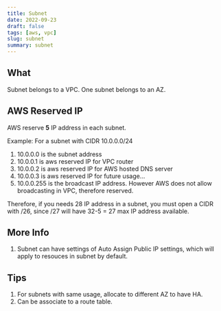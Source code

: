 ```yaml
---
title: Subnet
date: 2022-09-23
draft: false
tags: [aws, vpc]
slug: subnet
summary: subnet
---
```


## What

Subnet belongs to a VPC. One subnet belongs to an AZ.

## AWS Reserved IP

AWS reserve **5** IP address in each subnet.

Example: For a subnet with CIDR 10.0.0.0/24

1. 10.0.0.0 is the subnet address
1. 10.0.0.1 is aws reserved IP for VPC router
1. 10.0.0.2 is aws reserved IP for AWS hosted DNS server
1. 10.0.0.3 is aws reserved IP for future usage...
1. 10.0.0.255 is the broadcast IP address. However AWS does not allow broadcasting in VPC, therefore reserved.

Therefore, if you needs 28 IP address in a subnet, you must open a CIDR with /26, since /27 will have 32-5 = 27 max IP address available.

## More Info

1. Subnet can have settings of Auto Assign Public IP settings, which will apply to resouces in subnet by default.

## Tips

1. For subnets with same usage, allocate to different AZ to have HA.
1. Can be associate to a route table.
